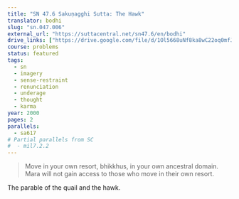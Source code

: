 ```yaml
---
title: "SN 47.6 Sakuṇagghi Sutta: The Hawk"
translator: bodhi
slug: "sn.047.006"
external_url: "https://suttacentral.net/sn47.6/en/bodhi"
drive_links: ["https://drive.google.com/file/d/1Ol5668uNf8ka8wC22oq0mfJEGXUrE1NJ"]
course: problems
status: featured
tags:
  - sn
  - imagery
  - sense-restraint
  - renunciation
  - underage
  - thought
  - karma
year: 2000
pages: 2
parallels:
  - sa617
# Partial parallels from SC
#  - mil7.2.2
---
```


> Move in your own resort, bhikkhus, in your own ancestral domain. Mara will not gain access to those who move in their own resort.

The parable of the quail and the hawk.

